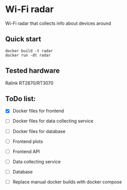 # Wi-Fi radar
Wi-Fi radar that collects info about devices around

## Quick start

``` 
docker build -t radar
docker run -dt radar
```

## Tested hardware 
Ralink RT2870/RT3070 

## ToDo list:
 * [x] Docker files for frontend
 * [ ] Docker files for data collecting service
 * [ ] Docker files for database
 * [ ] Frontend plots
 * [ ] Frontend API
 * [ ] Data collecting service
 * [ ] Database
 * [ ] Replace manual docker builds with docker compose




